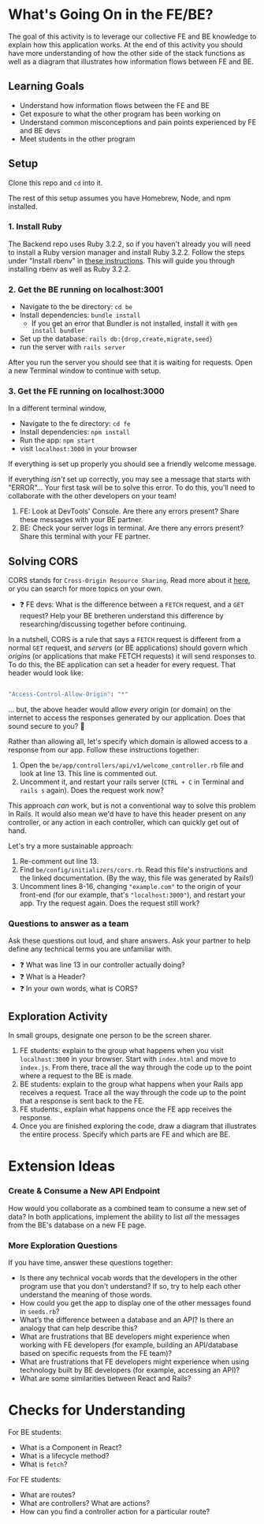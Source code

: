 # What's Going On in the FE/BE?

The goal of this activity is to leverage our collective FE and BE knowledge to explain how this application works. At the end of this activity you should have more understanding of how the other side of the stack functions as well as a diagram that illustrates how information flows between FE and BE.

## Learning Goals

* Understand how information flows between the FE and BE
* Get exposure to what the other program has been working on
* Understand common misconceptions and pain points experienced by FE and BE devs
* Meet students in the other program

## Setup

Clone this repo and `cd` into it.

The rest of this setup assumes you have Homebrew, Node, and npm installed.

### 1. Install Ruby

The Backend repo uses Ruby 3.2.2, so if you haven't already you will need to install a Ruby version manager and install Ruby 3.2.2. Follow the steps under "Install rbenv" in [these instructions](https://mod0.turing.edu/computer-setup#install-rbenv-back-end-students-only). This will guide you through installing rbenv as well as Ruby 3.2.2.

### 2. Get the BE running on localhost:3001

* Navigate to the be directory: `cd be`
* Install dependencies: `bundle install`
    * If you get an error that Bundler is not installed, install it with `gem install bundler`
* Set up the database: `rails db:{drop,create,migrate,seed}`
* run the server with `rails server`

After you run the server you should see that it is waiting for requests. Open a new Terminal window to continue with setup.

### 3. Get the FE running on localhost:3000
In a different terminal window,

* Navigate to the fe directory: `cd fe`
* Install dependencies: `npm install`
* Run the app: `npm start`
* visit `localhost:3000` in your browser

If everything is set up properly you should see a friendly welcome message.

If everything _isn't_ set up correctly, you may see a message that starts with "ERROR"... Your first task will be to solve this error. To do this, you'll need to collaborate with the other developers on your team! 

1. FE: Look at DevTools' Console. Are there any errors present? Share these messages with your BE partner. 
2. BE: Check your server logs in terminal. Are there any errors present? Share this terminal with your FE partner.


## Solving CORS
CORS stands for `Cross-Origin Resource Sharing`. Read more about it [here](https://developer.mozilla.org/en-US/docs/Web/HTTP/CORS), or you can search for more topics on your own. 

* ❓ FE devs: What is the difference between a `FETCH` request, and a `GET` request? Help your BE bretheren understand this difference by researching/discussing together before continuing. 

In a nutshell, CORS is a rule that says a `FETCH` request is different from a normal `GET` request, and _servers_ (or BE applications) should govern which _origins_ (or applications that make FETCH requests) it will send responses to. To do this, the BE application can set a header for every request. That header would look like: 

```ruby

"Access-Control-Allow-Origin": "*"

```

... but, the above header would allow _every_ origin (or domain) on the internet to access the responses generated by our application. Does that sound secure to you? 🤔

Rather than allowing all, let's specify which domain is allowed access to a response from our app. Follow these instructions together: 

1. Open the `be/app/controllers/api/v1/welcome_controller.rb` file and look at line 13. This line is commented out. 
2. Uncomment it, and restart your rails server (`CTRL + C` in Terminal and `rails s` again). Does the request work now? 

This approach _can_ work, but is not a conventional way to solve this problem in Rails. It would also mean we'd have to have this header present on any controller, or any action in each controller, which can quickly get out of hand. 

Let's try a more sustainable approach: 

1. Re-comment out line 13. 
2. Find `be/config/initializers/cors.rb`. Read this file's instructions and the linked documentation. (By the way, this file was generated by Rails!)
3. Uncomment lines 8-16, changing `"example.com"` to the origin of your front-end (for our example, that's `"localhost:3000"`), and restart your app. Try the request again. Does the request still work? 

### Questions to answer as a team

Ask these questions out loud, and share answers. Ask your partner to help define any technical terms you are unfamiliar with.

* ❓ What was line 13 in our controller actually doing? 
* ❓ What is a Header? 
* ❓ In your own words, what is CORS?


## Exploration Activity

In small groups, designate one person to be the screen sharer.

1. FE students: explain to the group what happens when you visit `localhost:3000` in your browser. Start with `index.html` and move to `index.js`. From there, trace all the way through the code up to the point where a request to the BE is made.
1. BE students: explain to the group what happens when your Rails app receives a request. Trace all the way through the code up to the point that a response is sent back to the FE.
1. FE students:, explain what happens once the FE app receives the response.
1. Once you are finished exploring the code, draw a diagram that illustrates the entire process. Specify which parts are FE and which are BE. 



# Extension Ideas


### Create & Consume a New API Endpoint

How would you collaborate as a combined team to consume a new set of data? In both applications, implement the ability to list *all* the messages from the BE's database on a new FE page. 


### More Exploration Questions

If you have time, answer these questions together:

* Is there any technical vocab words that the developers in the other program use that you don't understand? If so, try to help each other understand the meaning of those words.
* How could you get the app to display one of the other messages found in `seeds.rb`?
* What’s the difference between a database and an API? Is there an analogy that can help describe this?
* What are frustrations that BE developers might experience when working with FE developers (for example, building an API/database based on specific requests from the FE team)?
* What are frustrations that FE developers might experience when using technology built by BE developers (for example, accessing an API)?
* What are some similarities between React and Rails? 

# Checks for Understanding

For BE students:

* What is a Component in React?
* What is a lifecycle method?
* What is `fetch`?

For FE students:

* What are routes?
* What are controllers? What are actions? 
* How can you find a controller action for a particular route?
